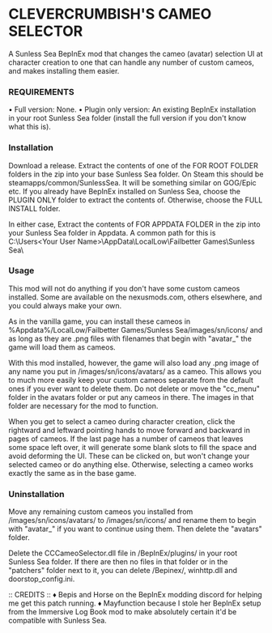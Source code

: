 # CLEVERCRUMBISH'S CAMEO SELECTOR
A Sunless Sea BepInEx mod that changes the cameo (avatar) selection UI at character creation to one that can handle any number of custom cameos, and makes installing them easier.

### REQUIREMENTS
• Full version: None.
• Plugin only version: An existing BepInEx installation in your root Sunless Sea folder
(install the full version if you don't know what this is).

### Installation
Download a release. Extract the contents of one of the FOR ROOT FOLDER folders in the zip into your base Sunless Sea folder. On Steam this should be steamapps/common/SunlessSea.
It will be something similar on GOG/Epic etc. If you already have BepInEx installed on Sunless Sea, choose the PLUGIN ONLY folder to extract the contents of. Otherwise, choose the FULL INSTALL folder.

In either case, Extract the contents of FOR APPDATA FOLDER in the zip into your Sunless Sea folder in Appdata. A common path for this is C:\Users\<Your User Name>\AppData\LocalLow\Failbetter Games\Sunless Sea\

### Usage
This mod will not do anything if you don't have some custom cameos installed. Some are available on the nexusmods.com, others elsewhere, and you could always make your own.

As in the vanilla game, you can install these cameos in %Appdata%/LocalLow/Failbetter Games/Sunless Sea/images/sn/icons/ and as long as they are .png files with filenames that begin with "avatar_" the game will load them as cameos.

With this mod installed, however, the game will also load any .png image of any name you put in /images/sn/icons/avatars/ as a cameo. This allows you to much more easily keep your custom cameos separate from the default ones if you ever want to delete them. Do not delete or move the "cc_menu" folder in the avatars folder or put any cameos in there. The images in that folder are necessary for the mod to function.

When you get to select a cameo during character creation, click the rightward and leftward pointing hands to move forward and backward in pages of cameos. If the last page has a number of cameos that leaves some space left over, it will generate some blank slots to fill the space and avoid deforming the UI. These can be clicked on, but won't change your selected cameo or do anything else. Otherwise, selecting a cameo works exactly the same as in the base game.

### Uninstallation
Move any remaining custom cameos you installed from /images/sn/icons/avatars/ to /images/sn/icons/ and rename them to begin with "avatar_" if you want to continue using them. Then delete the "avatars" folder.

Delete the CCCameoSelector.dll file in /BepInEx/plugins/ in your root Sunless Sea folder. If there are then no files in that folder or in the "patchers" folder next to it, you can delete /Bepinex/, winhttp.dll and doorstop_config.ini.

:: CREDITS ::
♦ Bepis and Horse on the BepInEx modding discord for helping me get this patch running.
♦ Mayfunction because I stole her BepInEx setup from the Immersive Log Book mod to make absolutely certain it'd be compatible with Sunless Sea.